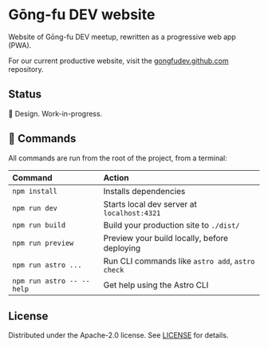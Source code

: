 # Gōng-fu DEV website

Website of Gōng-fu DEV meetup, rewritten as a progressive web app (PWA).

For our current productive website, visit the [gongfudev.github.com](https://github.com/gongfudev/gongfudev.github.com) repository.

## Status

👾 Design. Work-in-progress.

## 🧞 Commands

All commands are run from the root of the project, from a terminal:

| Command                   | Action                                           |
| :------------------------ | :----------------------------------------------- |
| `npm install`             | Installs dependencies                            |
| `npm run dev`             | Starts local dev server at `localhost:4321`      |
| `npm run build`           | Build your production site to `./dist/`          |
| `npm run preview`         | Preview your build locally, before deploying     |
| `npm run astro ...`       | Run CLI commands like `astro add`, `astro check` |
| `npm run astro -- --help` | Get help using the Astro CLI                     |

## License

Distributed under the Apache-2.0 license. See [LICENSE](LICENSE) for details.
